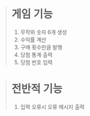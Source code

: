 > 게임 기능
> ======
> 1. 무작위 숫자 6개 생성
> 2. 수익률 계산
> 3. 구매 횟수만큼 발행
> 4. 당첨 통계 출력
> 5. 당첨 번호 입력

> 전반적 기능
> =========
> 1. 입력 오류시 오류 메시지 출력